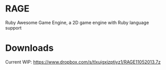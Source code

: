 RAGE
====

Ruby Awesome Game Engine, a 2D game engine with Ruby language support

Downloads
====

Current WIP: https://www.dropbox.com/s/tlxujgxizptiyz1/RAGE11052013.7z
